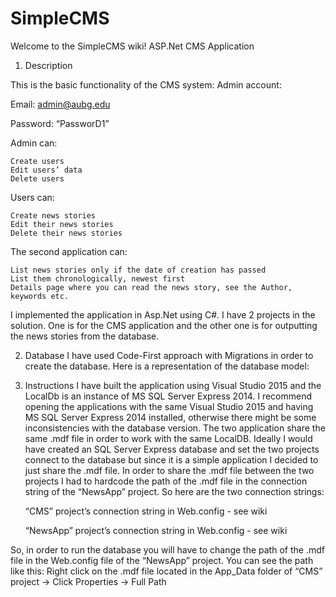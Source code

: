 # SimpleCMS


Welcome to the SimpleCMS wiki! ASP.Net CMS Application

1. Description

This is the basic functionality of the CMS system: Admin account:

Email: admin@aubg.edu

Password: “PassworD1”

Admin can:

    Create users
    Edit users’ data
    Delete users

Users can:

    Create news stories
    Edit their news stories
    Delete their news stories

The second application can:

    List news stories only if the date of creation has passed
    List them chronologically, newest first
    Details page where you can read the news story, see the Author, keywords etc.

I implemented the application in Asp.Net using C#. I have 2 projects in the solution. One is for the CMS application and the other one is for outputting the news stories from the database.

2. Database I have used Code-First approach with Migrations in order to create the database. Here is a representation of the database model:

3. Instructions I have built the application using Visual Studio 2015 and the LocalDb is an instance of MS SQL Server Express 2014. I recommend opening the applications with the same Visual Studio 2015 and having MS SQL Server Express 2014 installed, otherwise there might be some inconsistencies with the database version. The two application share the same .mdf file in order to work with the same LocalDB. Ideally I would have created an SQL Server Express database and set the two projects connect to the database but since it is a simple application I decided to just share the .mdf file. In order to share the .mdf file between the two projects I had to hardcode the path of the .mdf file in the connection string of the “NewsApp” project. So here are the two connection strings:

    “CMS” project’s connection string in Web.config - see wiki
    <connectionStrings> <add name="DefaultConnection" connectionString="Data Source=(LocalDb)\MSSQLLocalDB;AttachDbFilename=|DataDirectory|\aspnet-CMS-20160508024324.mdf;Initial Catalog=aspnet-CMS-20160508024324;Integrated Security=True" providerName="System.Data.SqlClient" /> </connectionStrings>

    “NewsApp” project’s connection string in Web.config - see wiki
    <connectionStrings> <add name="DefaultConnection" connectionString="Data Source=(LocalDb)\MSSQLLocalDB;AttachDbFilename=C:\Users\klast\OneDrive\Documents\Visual Studio 2015\Projects\CMS\CMS\App_Data\aspnet-CMS-20160508024324.mdf;Initial Catalog=aspnet-CMS-20160508024324;Integrated Security=True" providerName="System.Data.SqlClient" /> </connectionStrings>

So, in order to run the database you will have to change the path of the .mdf file in the Web.config file of the “NewsApp” project. You can see the path like this: Right click on the .mdf file located in the App_Data folder of “CMS” project -> Click Properties -> Full Path
